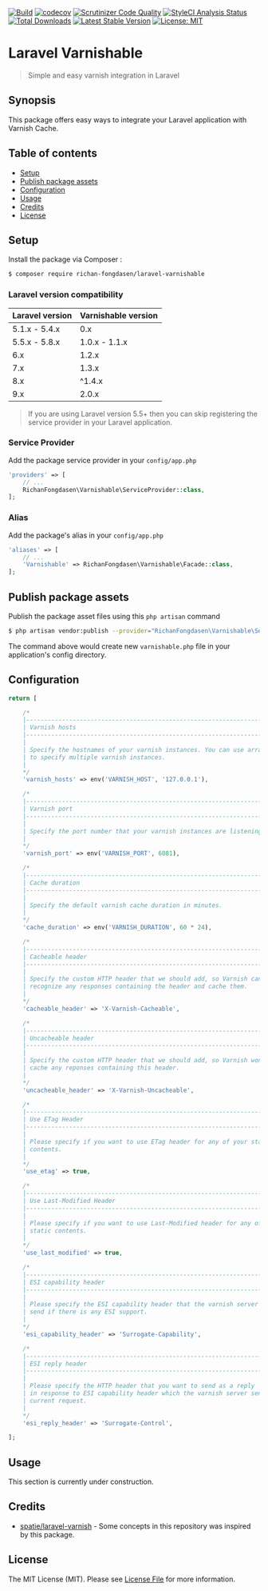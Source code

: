 [![Build](https://github.com/richan-fongdasen/laravel-varnishable/actions/workflows/main.yml/badge.svg?branch=master)](https://github.com/richan-fongdasen/laravel-varnishable/actions/workflows/main.yml) 
[![codecov](https://codecov.io/gh/richan-fongdasen/laravel-varnishable/branch/master/graph/badge.svg)](https://codecov.io/gh/richan-fongdasen/laravel-varnishable)
[![Scrutinizer Code Quality](https://scrutinizer-ci.com/g/richan-fongdasen/laravel-varnishable/badges/quality-score.png?b=master)](https://scrutinizer-ci.com/g/richan-fongdasen/laravel-varnishable/?branch=master)
[![StyleCI Analysis Status](https://github.styleci.io/repos/135787392/shield?branch=master)](https://github.styleci.io/repos/135787392)
[![Total Downloads](https://poser.pugx.org/richan-fongdasen/laravel-varnishable/d/total.svg)](https://packagist.org/packages/richan-fongdasen/laravel-varnishable)
[![Latest Stable Version](https://poser.pugx.org/richan-fongdasen/laravel-varnishable/v/stable.svg)](https://packagist.org/packages/richan-fongdasen/laravel-varnishable)
[![License: MIT](https://poser.pugx.org/laravel/framework/license.svg)](https://opensource.org/licenses/MIT)

# Laravel Varnishable

> Simple and easy varnish integration in Laravel

## Synopsis

This package offers easy ways to integrate your Laravel application with Varnish Cache.

## Table of contents

- [Setup](#setup)
- [Publish package assets](#publish-package-assets)
- [Configuration](#configuration)
- [Usage](#usage)
- [Credits](#credits)
- [License](#license)

## Setup

Install the package via Composer :

```sh
$ composer require richan-fongdasen/laravel-varnishable
```

### Laravel version compatibility

| Laravel version | Varnishable version |
|:----------------|:--------------------|
| 5.1.x - 5.4.x   | 0.x                 |
| 5.5.x - 5.8.x   | 1.0.x - 1.1.x       |
| 6.x             | 1.2.x               |
| 7.x             | 1.3.x               |
| 8.x             | ^1.4.x              |
| 9.x             | 2.0.x               |

> If you are using Laravel version 5.5+ then you can skip registering the service provider in your Laravel application.

### Service Provider

Add the package service provider in your `config/app.php`

```php
'providers' => [
    // ...
    RichanFongdasen\Varnishable\ServiceProvider::class,
];
```

### Alias

Add the package's alias in your `config/app.php`

```php
'aliases' => [
    // ...
    'Varnishable' => RichanFongdasen\Varnishable\Facade::class,
];
```

## Publish package assets

Publish the package asset files using this `php artisan` command

```sh
$ php artisan vendor:publish --provider="RichanFongdasen\Varnishable\ServiceProvider"
```

The command above would create new `varnishable.php` file in your application's config directory.

## Configuration

```php
return [

    /*
    |--------------------------------------------------------------------------
    | Varnish hosts
    |--------------------------------------------------------------------------
    |
    | Specify the hostnames of your varnish instances. You can use array
    | to specify multiple varnish instances.
    |
    */
    'varnish_hosts' => env('VARNISH_HOST', '127.0.0.1'),

    /*
    |--------------------------------------------------------------------------
    | Varnish port
    |--------------------------------------------------------------------------
    |
    | Specify the port number that your varnish instances are listening to.
    |
    */
    'varnish_port' => env('VARNISH_PORT', 6081),

    /*
    |--------------------------------------------------------------------------
    | Cache duration
    |--------------------------------------------------------------------------
    |
    | Specify the default varnish cache duration in minutes.
    |
    */
    'cache_duration' => env('VARNISH_DURATION', 60 * 24),

    /*
    |--------------------------------------------------------------------------
    | Cacheable header
    |--------------------------------------------------------------------------
    |
    | Specify the custom HTTP header that we should add, so Varnish can
    | recognize any responses containing the header and cache them.
    |
    */
    'cacheable_header' => 'X-Varnish-Cacheable',

    /*
    |--------------------------------------------------------------------------
    | Uncacheable header
    |--------------------------------------------------------------------------
    |
    | Specify the custom HTTP header that we should add, so Varnish won't
    | cache any reponses containing this header.
    |
    */
    'uncacheable_header' => 'X-Varnish-Uncacheable',

    /*
    |--------------------------------------------------------------------------
    | Use ETag Header
    |--------------------------------------------------------------------------
    |
    | Please specify if you want to use ETag header for any of your static
    | contents.
    |
    */
    'use_etag' => true,

    /*
    |--------------------------------------------------------------------------
    | Use Last-Modified Header
    |--------------------------------------------------------------------------
    |
    | Please specify if you want to use Last-Modified header for any of your
    | static contents.
    |
    */
    'use_last_modified' => true,

    /*
    |--------------------------------------------------------------------------
    | ESI capability header
    |--------------------------------------------------------------------------
    |
    | Please specify the ESI capability header that the varnish server would
    | send if there is any ESI support.
    |
    */
    'esi_capability_header' => 'Surrogate-Capability',

    /*
    |--------------------------------------------------------------------------
    | ESI reply header
    |--------------------------------------------------------------------------
    |
    | Please specify the HTTP header that you want to send as a reply
    | in response to ESI capability header which the varnish server sent in
    | current request.
    |
    */
    'esi_reply_header' => 'Surrogate-Control',

];
```

## Usage

This section is currently under construction.

## Credits

- [spatie/laravel-varnish](https://github.com/spatie/laravel-varnish) - Some concepts in this repository was inspired by this package.

## License

The MIT License (MIT). Please see [License File](LICENSE.md) for more information.
